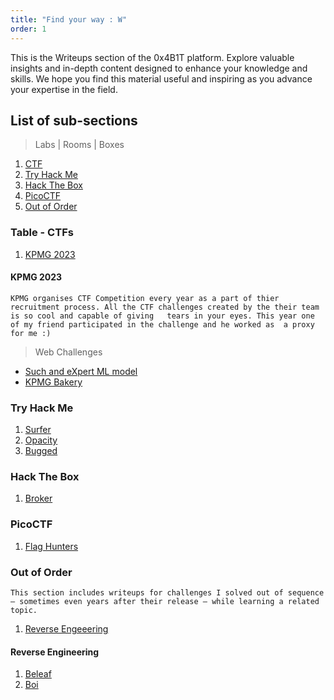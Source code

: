 ```yaml
--- 
title: "Find your way : W"
order: 1
---
```


This is the Writeups section of the 0x4B1T platform. Explore valuable insights and in-depth content designed to enhance your knowledge and skills. We hope you find this material useful and inspiring as you advance your expertise in the field.

## List of sub-sections

> Labs | Rooms | Boxes 

1. [CTF](#ctf)
2. [Try Hack Me](#try-hack-me)
3. [Hack The Box](#hack-the-box)
4. [PicoCTF](#picoctf)
5. [Out of Order](#out-of-order)

### Table - CTFs

1. [KPMG 2023](#kpmg)

#### KPMG 2023

`KPMG organises CTF Competition every year as a part of thier recruitment process. All the CTF challenges created by the their team is so cool and capable of giving   tears in your eyes. This year one of my friend participated in the challenge and he worked as  a proxy for me :)`

> Web Challenges
- [Such and eXpert ML model](https://0x4b1t.github.io/writeups/expert-lm/)
- [KPMG Bakery](https://0x4b1t.github.io/writeups/kpmg-bakery/)

### Try Hack Me

1. [Surfer](https://0x4b1t.github.io/writeups/surfer/)
2. [Opacity](https://0x4b1t.github.io/writeups/opacity-thm)
3. [Bugged](https://0x4b1t.github.io/writeups/bugged/)

### Hack The Box

1. [Broker](https://0x4b1t.github.io/writeups/broker/)

### PicoCTF

1. [Flag Hunters](https://0x4b1t.github.io/writeups/flag-hunters/)
   
### Out of Order

`This section includes writeups for challenges I solved out of sequence — sometimes even years after their release — while learning a related topic.`

1. [Reverse Engeeering](#reverse-engineering)


#### Reverse Engineering

1. [Beleaf](https://0x4b1t.github.io/writeups/beleaf-csaw19/)
2. [Boi](https://0x4b1t.github.io/writeups/boi-csaw18)



